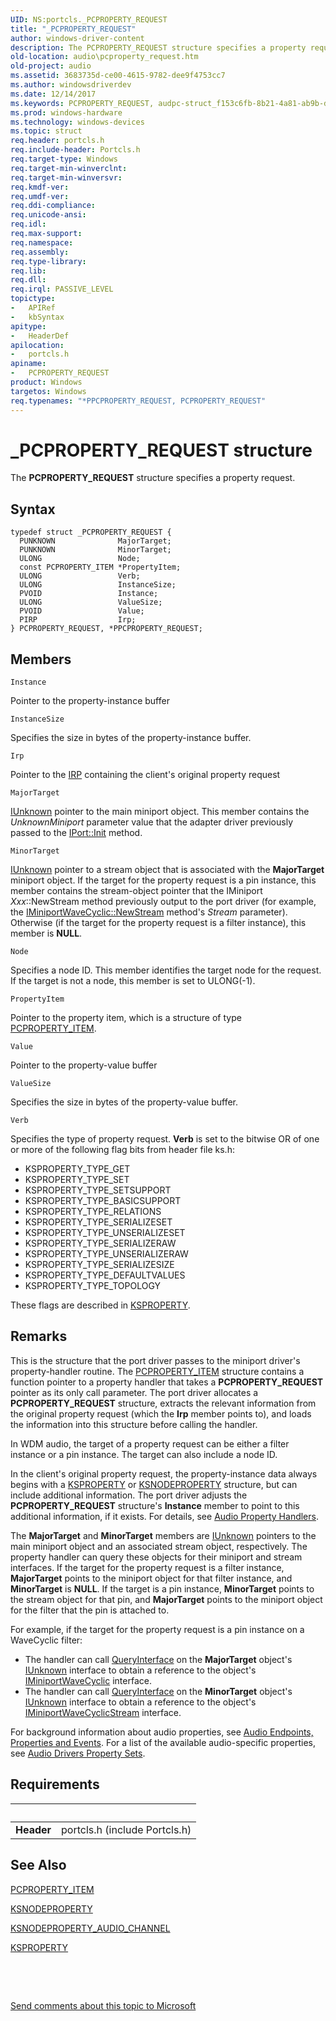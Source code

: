 ```yaml
---
UID: NS:portcls._PCPROPERTY_REQUEST
title: "_PCPROPERTY_REQUEST"
author: windows-driver-content
description: The PCPROPERTY_REQUEST structure specifies a property request.
old-location: audio\pcproperty_request.htm
old-project: audio
ms.assetid: 3683735d-ce00-4615-9782-dee9f4753cc7
ms.author: windowsdriverdev
ms.date: 12/14/2017
ms.keywords: PCPROPERTY_REQUEST, audpc-struct_f153c6fb-8b21-4a81-ab9b-d7b7fef9f9db.xml, audio.pcproperty_request, *PPCPROPERTY_REQUEST, PCPROPERTY_REQUEST structure [Audio Devices], portcls/PCPROPERTY_REQUEST, _PCPROPERTY_REQUEST, PPCPROPERTY_REQUEST structure pointer [Audio Devices], PPCPROPERTY_REQUEST, portcls/PPCPROPERTY_REQUEST
ms.prod: windows-hardware
ms.technology: windows-devices
ms.topic: struct
req.header: portcls.h
req.include-header: Portcls.h
req.target-type: Windows
req.target-min-winverclnt: 
req.target-min-winversvr: 
req.kmdf-ver: 
req.umdf-ver: 
req.ddi-compliance: 
req.unicode-ansi: 
req.idl: 
req.max-support: 
req.namespace: 
req.assembly: 
req.type-library: 
req.lib: 
req.dll: 
req.irql: PASSIVE_LEVEL
topictype:
-	APIRef
-	kbSyntax
apitype:
-	HeaderDef
apilocation:
-	portcls.h
apiname:
-	PCPROPERTY_REQUEST
product: Windows
targetos: Windows
req.typenames: "*PPCPROPERTY_REQUEST, PCPROPERTY_REQUEST"
---
```


# _PCPROPERTY_REQUEST structure
The <b>PCPROPERTY_REQUEST</b> structure specifies a property request.

## Syntax
````
typedef struct _PCPROPERTY_REQUEST {
  PUNKNOWN              MajorTarget;
  PUNKNOWN              MinorTarget;
  ULONG                 Node;
  const PCPROPERTY_ITEM *PropertyItem;
  ULONG                 Verb;
  ULONG                 InstanceSize;
  PVOID                 Instance;
  ULONG                 ValueSize;
  PVOID                 Value;
  PIRP                  Irp;
} PCPROPERTY_REQUEST, *PPCPROPERTY_REQUEST;
````

## Members


`Instance`

Pointer to the property-instance buffer

`InstanceSize`

Specifies the size in bytes of the property-instance buffer.

`Irp`

Pointer to the <a href="..\wdm\ns-wdm-_irp.md">IRP</a> containing the client's original property request

`MajorTarget`

<a href="https://msdn.microsoft.com/33f1d79a-33fc-4ce5-a372-e08bda378332">IUnknown</a> pointer to the main miniport object. This member contains the <i>UnknownMiniport</i> parameter value that the adapter driver previously passed to the <a href="https://msdn.microsoft.com/library/windows/hardware/ff536943">IPort::Init</a> method.

`MinorTarget`

<a href="https://msdn.microsoft.com/33f1d79a-33fc-4ce5-a372-e08bda378332">IUnknown</a> pointer to a stream object that is associated with the <b>MajorTarget</b> miniport object. If the target for the property request is a pin instance, this member contains the stream-object pointer that the IMiniport <i>Xxx</i>::NewStream method previously output to the port driver (for example, the <a href="https://msdn.microsoft.com/library/windows/hardware/ff536723">IMiniportWaveCyclic::NewStream</a> method's <i>Stream</i> parameter). Otherwise (if the target for the property request is a filter instance), this member is <b>NULL</b>.

`Node`

Specifies a node ID. This member identifies the target node for the request. If the target is not a node, this member is set to ULONG(-1).

`PropertyItem`

Pointer to the property item, which is a structure of type <a href="..\portcls\ns-portcls-__unnamed_struct_0c93_3.md">PCPROPERTY_ITEM</a>.

`Value`

Pointer to the property-value buffer

`ValueSize`

Specifies the size in bytes of the property-value buffer.

`Verb`

Specifies the type of property request. <b>Verb</b> is set to the bitwise OR of one or more of the following flag bits from header file ks.h:
<ul>
<li>
KSPROPERTY_TYPE_GET

</li>
<li>
KSPROPERTY_TYPE_SET

</li>
<li>
KSPROPERTY_TYPE_SETSUPPORT

</li>
<li>
KSPROPERTY_TYPE_BASICSUPPORT

</li>
<li>
KSPROPERTY_TYPE_RELATIONS

</li>
<li>
KSPROPERTY_TYPE_SERIALIZESET

</li>
<li>
KSPROPERTY_TYPE_UNSERIALIZESET

</li>
<li>
KSPROPERTY_TYPE_SERIALIZERAW

</li>
<li>
KSPROPERTY_TYPE_UNSERIALIZERAW

</li>
<li>
KSPROPERTY_TYPE_SERIALIZESIZE

</li>
<li>
KSPROPERTY_TYPE_DEFAULTVALUES

</li>
<li>
KSPROPERTY_TYPE_TOPOLOGY

</li>
</ul>These flags are described in <a href="..\ks\nf-ks-ikscontrol-ksproperty.md">KSPROPERTY</a>.

## Remarks
This is the structure that the port driver passes to the miniport driver's property-handler routine. The <a href="..\portcls\ns-portcls-__unnamed_struct_0c93_3.md">PCPROPERTY_ITEM</a> structure contains a function pointer to a property handler that takes a <b>PCPROPERTY_REQUEST</b> pointer as its only call parameter. The port driver allocates a <b>PCPROPERTY_REQUEST</b> structure, extracts the relevant information from the original property request (which the <b>Irp</b> member points to), and loads the information into this structure before calling the handler.

In WDM audio, the target of a property request can be either a filter instance or a pin instance. The target can also include a node ID.

In the client's original property request, the property-instance data always begins with a <a href="..\ks\nf-ks-ikscontrol-ksproperty.md">KSPROPERTY</a> or <a href="..\ksmedia\ns-ksmedia-ksnodeproperty.md">KSNODEPROPERTY</a> structure, but can include additional information. The port driver adjusts the <b>PCPROPERTY_REQUEST</b> structure's <b>Instance</b> member to point to this additional information, if it exists. For details, see <a href="https://msdn.microsoft.com/4bf176ae-b3fd-47e6-9802-a92ef5e9904f">Audio Property Handlers</a>.

The <b>MajorTarget</b> and <b>MinorTarget</b> members are <a href="https://msdn.microsoft.com/33f1d79a-33fc-4ce5-a372-e08bda378332">IUnknown</a> pointers to the main miniport object and an associated stream object, respectively. The property handler can query these objects for their miniport and stream interfaces. If the target for the property request is a filter instance, <b>MajorTarget</b> points to the miniport object for that filter instance, and <b>MinorTarget</b> is <b>NULL</b>. If the target is a pin instance, <b>MinorTarget</b> points to the stream object for that pin, and <b>MajorTarget</b> points to the miniport object for the filter that the pin is attached to.

For example, if the target for the property request is a pin instance on a WaveCyclic filter:
<ul>
<li>
The handler can call <a href="https://msdn.microsoft.com/54d5ff80-18db-43f2-b636-f93ac053146d">QueryInterface</a> on the <b>MajorTarget</b> object's <a href="https://msdn.microsoft.com/33f1d79a-33fc-4ce5-a372-e08bda378332">IUnknown</a> interface to obtain a reference to the object's <a href="..\portcls\nn-portcls-iminiportwavecyclic.md">IMiniportWaveCyclic</a> interface.

</li>
<li>
The handler can call <a href="https://msdn.microsoft.com/54d5ff80-18db-43f2-b636-f93ac053146d">QueryInterface</a> on the <b>MinorTarget</b> object's <a href="https://msdn.microsoft.com/33f1d79a-33fc-4ce5-a372-e08bda378332">IUnknown</a> interface to obtain a reference to the object's <a href="..\portcls\nn-portcls-iminiportwavecyclicstream.md">IMiniportWaveCyclicStream</a> interface.

</li>
</ul>For background information about audio properties, see <a href="https://msdn.microsoft.com/ffc5834f-30c8-40b5-b57b-fe784331690c">Audio Endpoints, Properties and Events</a>. For a list of the available audio-specific properties, see <a href="https://msdn.microsoft.com/library/windows/hardware/ff536197">Audio Drivers Property Sets</a>.

## Requirements
| &nbsp; | &nbsp; |
| ---- |:---- |
| **Header** | portcls.h (include Portcls.h) |

## See Also

<a href="..\portcls\ns-portcls-__unnamed_struct_0c93_3.md">PCPROPERTY_ITEM</a>

<a href="..\ksmedia\ns-ksmedia-ksnodeproperty.md">KSNODEPROPERTY</a>

<a href="..\ksmedia\ns-ksmedia-ksnodeproperty_audio_channel.md">KSNODEPROPERTY_AUDIO_CHANNEL</a>

<a href="..\ks\nf-ks-ikscontrol-ksproperty.md">KSPROPERTY</a>

 

 

<a href="mailto:wsddocfb@microsoft.com?subject=Documentation%20feedback [audio\audio]:%20PCPROPERTY_REQUEST structure%20 RELEASE:%20(12/14/2017)&amp;body=%0A%0APRIVACY STATEMENT%0A%0AWe use your feedback to improve the documentation. We don't use your email address for any other purpose, and we'll remove your email address from our system after the issue that you're reporting is fixed. While we're working to fix this issue, we might send you an email message to ask for more info. Later, we might also send you an email message to let you know that we've addressed your feedback.%0A%0AFor more info about Microsoft's privacy policy, see http://privacy.microsoft.com/en-us/default.aspx." title="Send comments about this topic to Microsoft">Send comments about this topic to Microsoft</a>